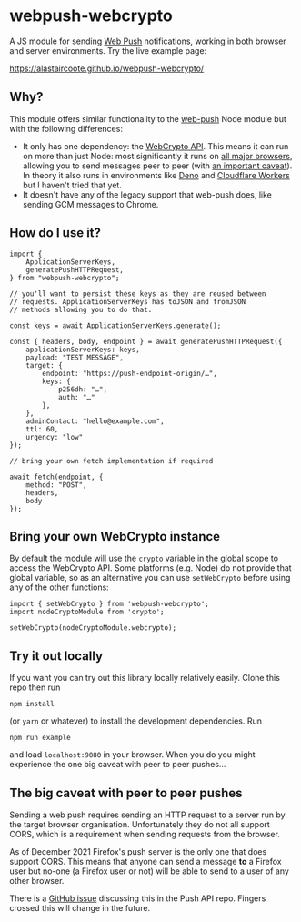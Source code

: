 # webpush-webcrypto

A JS module for sending [Web Push](https://developer.mozilla.org/en-US/docs/Web/API/Push_API) notifications, working in both browser and server environments. Try the live example page:

https://alastaircoote.github.io/webpush-webcrypto/

## Why?

This module offers similar functionality to the [web-push](https://www.npmjs.com/package/web-push) Node module but with the following differences:

- It only has one dependency: the [WebCrypto API](https://developer.mozilla.org/en-US/docs/Web/API/Web_Crypto_API). This means it can run on more than just Node: most significantly it runs on [all major browsers](https://caniuse.com/cryptography), allowing you to send messages peer to peer (with [an important caveat](#the-big-caveat-with-peer-to-peer-pushes)). In theory it also runs in environments like [Deno](https://doc.deno.land/deno/stable/~/crypto) and [Cloudflare Workers](https://developers.cloudflare.com/workers/runtime-apis/web-crypto) but I haven't tried that yet.
- It doesn't have any of the legacy support that web-push does, like sending GCM messages to Chrome.

## How do I use it?

```
import {
	ApplicationServerKeys,
	generatePushHTTPRequest,
} from "webpush-webcrypto";

// you'll want to persist these keys as they are reused between
// requests. ApplicationServerKeys has toJSON and fromJSON
// methods allowing you to do that.

const keys = await ApplicationServerKeys.generate();

const { headers, body, endpoint } = await generatePushHTTPRequest({
    applicationServerKeys: keys,
    payload: "TEST MESSAGE",
    target: {
        endpoint: "https://push-endpoint-origin/…",
        keys: {
            p256dh: "…",
            auth: "…"
        },
    },
    adminContact: "hello@example.com",
    ttl: 60,
    urgency: "low"
});

// bring your own fetch implementation if required

await fetch(endpoint, {
    method: "POST",
    headers,
    body
});
```

## Bring your own WebCrypto instance

By default the module will use the `crypto` variable in the global scope to access the WebCrypto API. Some platforms (e.g. Node) do not provide that global variable, so as an alternative you can use `setWebCrypto` before using any of the other functions:

```
import { setWebCrypto } from 'webpush-webcrypto';
import nodeCryptoModule from 'crypto';

setWebCrypto(nodeCryptoModule.webcrypto);
```

## Try it out locally

If you want you can try out this library locally relatively easily. Clone this repo then run

    npm install

(or `yarn` or whatever) to install the development dependencies. Run

    npm run example

and load `localhost:9080` in your browser. When you do you might experience the one big caveat with peer to peer pushes...

## The big caveat with peer to peer pushes

Sending a web push requires sending an HTTP request to a server run by the target browser organisation. Unfortunately they do not all support CORS, which is a requirement when sending requests from the browser.

As of December 2021 Firefox's push server is the only one that does support CORS. This means that anyone can send a message **to** a Firefox user but no-one (a Firefox user or not) will be able to send to a user of any other browser.

There is a [GitHub issue](https://github.com/w3c/push-api/issues/303) discussing this in the Push API repo. Fingers crossed this will change in the future.
